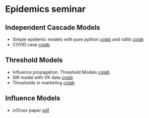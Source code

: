 # Epidemics seminar
## Independent Cascade Models
* Simple epidemic models with pure python [colab](https://colab.research.google.com/drive/19U7Pz5-rjOPINTLH4S0sYY40w4KWiJ9v?usp=sharing) and ndlib [colab](https://colab.research.google.com/drive/1XvKfLXQLkegQV50aFAef2lUf80D-2pj0?usp=sharing)
* COVID case [colab](https://colab.research.google.com/drive/1Hpje8TCPSq6SqvWKVqbIMpFAHGdnptbe?usp=sharing)

## Threshold Models
* Influence propagation. Threshold Models [colab](https://colab.research.google.com/drive/17VNLjM8EOPrq_gJAlYUuBEhdh1sL6hOz?usp=sharing)
* SIR model with VK data [colab](https://colab.research.google.com/drive/1yNf8FHPWfvGWP_zEBC-knRBxFoBQwJh1?usp=sharing)
* Thresholds in marketing [colab](https://colab.research.google.com/drive/14JE1BgjlAqK_SVgl-_hDLAdzru2ALaK4?usp=sharing)

## Influence Models
* inf2vec paper [pdf](https://dl.dropboxusercontent.com/s/hn22yzwdei0lc71/inf2vec.pdf)